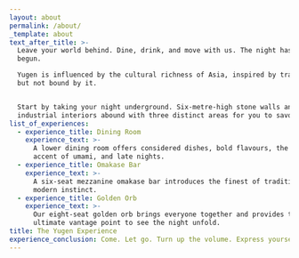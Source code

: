 ```yaml
---
layout: about
permalink: /about/
_template: about
text_after_title: >-
  Leave your world behind. Dine, drink, and move with us. The night has just
  begun.

  Yugen is influenced by the cultural richness of Asia, inspired by tradition,
  but not bound by it.


  Start by taking your night underground. Six-metre-high stone walls and refined
  industrial interiors abound with three distinct areas for you to savour:
list_of_experiences:
  - experience_title: Dining Room
    experience_text: >-
      A lower dining room offers considered dishes, bold flavours, the sizzling
      accent of umami, and late nights.
  - experience_title: Omakase Bar
    experience_text: >-
      A six-seat mezzanine omakase bar introduces the finest of tradition to
      modern instinct.
  - experience_title: Golden Orb
    experience_text: >-
      Our eight-seat golden orb brings everyone together and provides the
      ultimate vantage point to see the night unfold.
title: The Yugen Experience
experience_conclusion: Come. Let go. Turn up the volume. Express yourself. See you underground.
---
```


